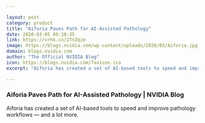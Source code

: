 ```yaml
---

layout: post
category: product
title: "Aiforia Paves Path for AI-Assisted Pathology"
date: 2020-03-05 09:20:35
link: https://vrhk.co/2TnZqim
image: https://blogs.nvidia.com/wp-content/uploads/2020/03/Aiforia.jpg
domain: blogs.nvidia.com
author: "The Official NVIDIA Blog"
icon: https://blogs.nvidia.com/favicon.ico
excerpt: "Aiforia has created a set of AI-based tools to speed and improve pathology workflows — and a lot more. "

---
```


### Aiforia Paves Path for AI-Assisted Pathology | NVIDIA Blog

Aiforia has created a set of AI-based tools to speed and improve pathology workflows — and a lot more. 